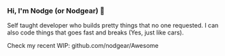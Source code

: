 ### Hi, I'm Nodge (or Nodgear) 👋
Self taught developer who builds pretty things that no one requested.
I can also code things that goes fast and breaks (Yes, just like cars).

Check my recent WIP: github.com/nodgear/Awesome
